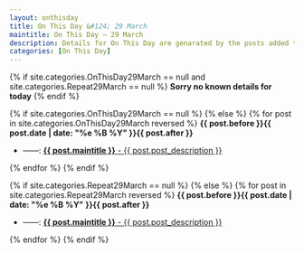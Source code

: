 ```yaml
---
layout: onthisday
title: On This Day &#124; 29 March
maintitle: On This Day — 29 March
description: Details for On This Day are genarated by the posts added to the website so the content is subject to changes/updates over time.
categories: [On This Day]
---
```


{% if site.categories.OnThisDay29March == null and site.categories.Repeat29March == null %}
<strong>Sorry no known details for today</strong>
{% endif %}

{% if site.categories.OnThisDay29March == null %}
{% else %}
{% for post in site.categories.OnThisDay29March reversed %}
<strong>{{ post.before }}{{ post.date | date: "%e %B %Y" }}{{ post.after }}</strong>
<ul>
<li> ——: <a class="{{ post.class }}" href="{{ post.url }}"><strong>{{ post.maintitle }}</strong> - {{ post.post_description }}</a></li>
</ul>
{% endfor %}
{% endif %}

{% if site.categories.Repeat29March == null %}
{% else %}
{% for post in site.categories.Repeat29March reversed %}
<strong>{{ post.before }}{{ post.date | date: "%e %B %Y" }}{{ post.after }}</strong>
<ul>
<li> ——: <a class="{{ post.class }}" href="{{ post.url }}"><strong>{{ post.maintitle }}</strong> - {{ post.post_description }}</a></li>
</ul>
{% endfor %}
{% endif %}

